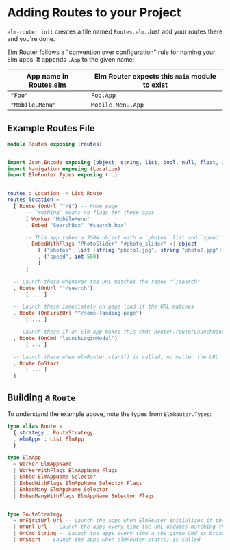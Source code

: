 # Adding Routes to your Project

`elm-router init` creates a file named `Routes.elm`. Just add your routes there and you're done.

Elm Router follows a "convention over configuration" rule for naming your Elm apps. It appends `.App` to the given name:

| App name in Routes.elm | Elm Router expects this `main` module to exist |
|------------------------|------------------------------------------------|
| `"Foo"`                | `Foo.App`                                      |
| `"Mobile.Menu"`        |  `Mobile.Menu.App`                             |

## Example Routes File

```elm
module Routes exposing (routes)


import Json.Encode exposing (object, string, list, bool, null, float, int)
import Navigation exposing (Location)
import ElmRouter.Types exposing (..)


routes : Location -> List Route
routes location =
  [ Route (OnUrl "^/$") -- Home page
      -- `Nothing` means no flags for these apps
      [ Worker "MobileMenu"
      , Embed "SearchBox" "#search_box"

      -- This app takes a JSON object with a `photos` list and `speed` int as flags
      , EmbedWithFlags "PhotoSlider" "#photo_slider" <| object
          [ ("photos", list [string "photo1.jpg", string "photo2.jpg"])
          , ("speed", int 500)
          ]
      ]

  -- Launch these whenever the URL matches the regex "^/search"
  , Route (OnUrl "^/search")
      [ ... ]

  -- Launch these immediately on page load if the URL matches
  , Route (OnFirstUrl "^/some-landing-page")
      [ ... ]

  -- Launch these if an Elm app makes this cmd: Router.routerLaunchRoute "launchLoginModal"
  , Route (OnCmd "launchLoginModal")
      [ ... ]

  -- Launch these when elmRouter.start() is called, no matter the URL
  , Route OnStart
      [ ... ]
  ]
```

## Building a `Route`

To understand the example above, note the types from `ElmRouter.Types`:

```elm
type alias Route =
  { strategy : RouteStrategy
  , elmApps : List ElmApp
  }

type ElmApp
  = Worker ElmAppName
  | WorkerWithFlags ElmAppName Flags
  | Embed ElmAppName Selector
  | EmbedWithFlags ElmAppName Selector Flags
  | EmbedMany ElmAppName Selector
  | EmbedManyWithFlags ElmAppName Selector Flags


type RouteStrategy
  = OnFirstUrl Url -- Launch the apps when ElmRouter initializes if the URL matches the Url regex
  | OnUrl Url -- Launch the apps every time the URL updates matching the Url regex
  | OnCmd String -- Launch the apps every time a the given Cmd is broadcast
  | OnStart -- Launch the apps when elmRouter.start() is called
```
